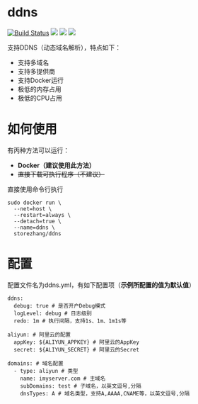 # ddns
[![Build Status](https://cloud.drone.io/api/badges/storezhang/ddns/status.svg)](https://cloud.drone.io/storezhang/ddns)
[![](https://images.microbadger.com/badges/image/storezhang/ddns.svg)](https://microbadger.com/images/storezhang/ddns "Get your own image badge on microbadger.com")
[![](https://images.microbadger.com/badges/version/storezhang/ddns.svg)](https://microbadger.com/images/storezhang/ddns "Get your own version badge on microbadger.com")
[![](https://images.microbadger.com/badges/commit/storezhang/ddns.svg)](https://microbadger.com/images/storezhang/ddns "Get your own commit badge on microbadger.com")

支持DDNS（动态域名解析），特点如下：
- 支持多域名
- 支持多提供商
- 支持Docker运行
- 极低的内存占用
- 极低的CPU占用


# 如何使用
有丙种方法可以运行：
- **Docker（建议使用此方法）**
- ~~直接下载可执行程序（不建议）~~

直接使用命令行执行
```
sudo docker run \
  --net=host \
  --restart=always \
  --detach=true \
  --name=ddns \
  storezhang/ddns
```


# 配置
配置文件名为ddns.yml，有如下配置项（**示例所配置的值为默认值**）
```
ddns:
  debug: true # 是否开户Debug模式
  logLevel: debug # 日志级别
  redo: 1m # 执行间隔，支持1s、1m、1m1s等

aliyun: # 阿里云的配置
  appKey: ${ALIYUN_APPKEY} # 阿里云的AppKey
  secret: ${ALIYUN_SECRET} # 阿里云的Secret

domains: # 域名配置
  - type: aliyun # 类型
    name: imyserver.com # 主域名
    subDomains: test # 子域名，以英文逗号,分隔
    dnsTypes: A # 域名类型，支持A,AAAA,CNAME等，以英文逗号,分隔
```

